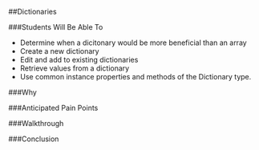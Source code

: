 ##Dictionaries

###Students Will Be Able To
- Determine when a dicitonary would be more beneficial than an array
- Create a new dictionary
- Edit and add to existing dictionaries
- Retrieve values from a dictionary
- Use common instance properties and methods of the Dictionary type.


###Why


###Anticipated Pain Points


###Walkthrough


###Conclusion

